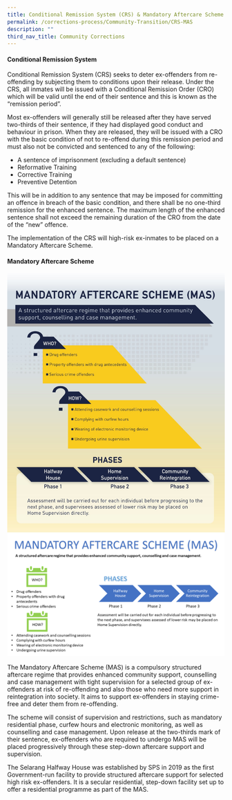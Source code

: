 ```yaml
---
title: Conditional Remission System (CRS) & Mandatory Aftercare Scheme (MAS)
permalink: /corrections-process/Community-Transition/CRS-MAS
description: ""
third_nav_title: Community Corrections
---
```

#### Conditional Remission System
Conditional Remission System (CRS) seeks to deter ex-offenders from re-offending by subjecting them to conditions upon their release. Under the CRS, all inmates will be issued with a Conditional Remission Order (CRO) which will be valid until the end of their sentence and this is known as the “remission period”. 

Most ex-offenders will generally still be released after they have served two-thirds of their sentence, if they had displayed good conduct and behaviour in prison. When they are released, they will be issued with a CRO with the basic condition of not to re-offend during this remission period and must also not be convicted and sentenced to any of the following:

* A sentence of imprisonment (excluding a default sentence)
* Reformative Training
* Corrective Training
* Preventive Detention

This will be in addition to any sentence that may be imposed for committing an offence in breach of the basic condition, and there shall be no one-third remission for the enhanced sentence. The maximum length of the enhanced sentence shall not exceed the remaining duration of the CRO from the date of the “new” offence. 

The implementation of the CRS will high-risk ex-inmates to be placed on a Mandatory Aftercare Scheme.

#### Mandatory Aftercare Scheme
![](/images/Rehabilitation/MAS%20new.jpeg)
![](/images/Rehabilitation/MAS%20Factsheet.png)

The Mandatory Aftercare Scheme (MAS) is a compulsory structured aftercare regime that provides enhanced community support, counselling and case management with tight supervision for a selected group of ex-offenders at risk of re-offending and also those who need more support in reintegration into society. It aims to support ex-offenders in staying crime-free and deter them from re-offending.

The scheme will consist of supervision and restrictions, such as mandatory residential phase, curfew hours and electronic monitoring, as well as counselling and case management. Upon release at the two-thirds mark of their sentence, ex-offenders who are required to undergo MAS will be placed progressively through these step-down aftercare support and supervision.

The Selarang Halfway House was established by SPS in 2019 as the first Government-run facility to provide structured aftercare support for selected high risk ex-offenders. It is a secular residential, step-down facility set up to offer a residential programme as part of the MAS.